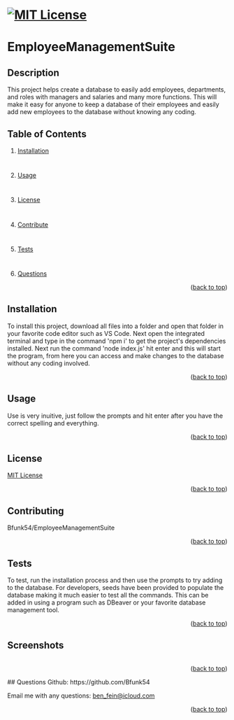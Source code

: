# [![MIT License](https://img.shields.io/badge/License-MIT-yellow)](https://opensource.org/licenses/MIT)

# EmployeeManagementSuite

## Description
This project helps create a database to easily add employees, departments, and roles with managers and salaries and many more functions. This will make it easy for anyone to keep a database of their employees and easily add new employees to the database without knowing any coding.

## Table of Contents
1. [Installation](#installation)
#
2. [Usage](#usage)
#
3. [License](#license)
#
4. [Contribute](#contributing)
#
5. [Tests](#tests)
#
6. [Questions](#questions)

<p align="right">(<a href="#mit-license">back to top</a>)</p>

## Installation
To install this project, download all files into a folder and open that folder in your favorite code editor such as VS Code. Next open the integrated terminal and type in the command 'npm i' to get the project's dependencies installed. Next run the command 'node index.js' hit enter and this will start the program, from here you can access and make changes to the database without any coding involved.
<p align="right">(<a href="#mit-license">back to top</a>)</p>

## Usage
Use is very inuitive, just follow the prompts and hit enter after you have the correct spelling and everything.
<p align="right">(<a href="#mit-license">back to top</a>)</p>

## License
[MIT License](https://opensource.org/licenses/MIT)
<p align="right">(<a href="#mit-license">back to top</a>)</p>

## Contributing
Bfunk54/EmployeeManagementSuite
<p align="right">(<a href="#mit-license">back to top</a>)</p>

## Tests
To test, run the installation process and then use the prompts to try adding to the database. For developers, seeds have been provided to populate the database making it much easier to test all the commands. This can be added in using a program such as DBeaver or your favorite database management tool.
<p align="right">(<a href="#mit-license">back to top</a>)</p>

## Screenshots
![]()
<p align="right">(<a href="#mit-license">back to top</a>)</p>
## Questions
Github: https://github.com/Bfunk54

Email me with any questions: ben_fein@icloud.com
<p align="right">(<a href="#mit-license">back to top</a>)</p>
